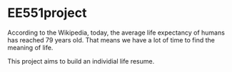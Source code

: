 # EE551project

According to the Wikipedia, today, the average life expectancy of humans has reached 79 years old. That means we have a lot of time to find the meaning of life. 

This project aims to build an individial life resume. 


